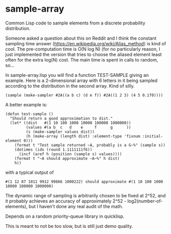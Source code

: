 # sample-array

Common Lisp code to sample elements from a discrete probability distribution.

Someone asked a question about this on Reddit and I think the constant sampling time answer (https://en.wikipedia.org/wiki/Alias_method) is kind of cool.  The pre-computation time is O(N log N) (for no particularly reason, I just implemented the version that tries to choose the aliased element least often for the extra log(N) cost.  The main time is spent in calls to random, so...

In sample-array.lisp you will find a function TEST-SAMPLE giving an example.  Here is a 2-dimensional array with 6 letters in it being sampled according to the distribution in the second array.  Kind of silly.

    (sample (make-sampler #2A((a b c) (d e f)) #2A((1 2 3) (4 5 0.1f0))))

A better example is:

    (defun test-sample ()
      "Should return a good approximation to dist."
      (let* ((dist   #(1 10 100 1000 10000 100000 1000000))
             (values #(a b  c   d    e     f      g      ))
             (s (make-sampler values dist))
             (h (make-array (length dist) :element-type 'fixnum :initial-element 0)))
        (format t "Test sample returned ~A, probably is a G~%" (sample s))
        (dotimes (idx (round 1.1111111f6))
          (incf (aref h (position (sample s) values))))
        (format t "~A should approximate ~A~%" h dist)
        h))

with a typical output of

    #(1 12 87 1011 9912 99866 1000222) should approximate #(1 10 100 1000 10000 100000 1000000)

The dynamic range of sampling is arbitrarily chosen to be fixed at 2^52, and it probably achieves an accuracy of approximately 2^52 - log2(number-of-elements), but I haven't done any real audit of the math.

Depends on a random priority-queue library in quicklisp.

This is meant to not be too slow, but is still just demo quality.